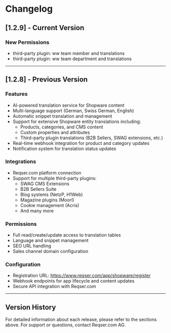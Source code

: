 # Changelog

## [1.2.9] - Current Version

### New Permissions
- third-party plugin: ww team member and translations
- third-party plugin: ww team department and translations

---

## [1.2.8] - Previous Version

### Features
- AI-powered translation service for Shopware content
- Multi-language support (German, Swiss German, English)
- Automatic snippet translation and management
- Support for extensive Shopware entity translations including:
  - Products, categories, and CMS content
  - Custom properties and attributes
  - Third-party plugin translations (B2B Sellers, SWAG extensions, etc.)
- Real-time webhook integration for product and category updates
- Notification system for translation status updates

### Integrations
- Reqser.com platform connection
- Support for multiple third-party plugins:
  - SWAG CMS Extensions
  - B2B Sellers Suite
  - Blog systems (NetzP, H1Web)
  - Magazine plugins (Moorl)
  - Cookie management (Acris)
  - And many more

### Permissions
- Full read/create/update access to translation tables
- Language and snippet management
- SEO URL handling
- Sales channel domain configuration

### Configuration
- Registration URL: https://www.reqser.com/app/shopware/register
- Webhook endpoints for app lifecycle and content updates
- Secure API integration with Reqser.com

---

## Version History

For detailed information about each release, please refer to the sections above.
For support or questions, contact Reqser.com AG.

